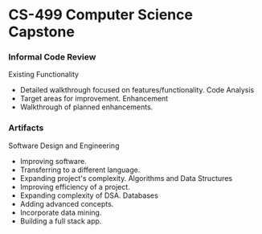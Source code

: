 # CS-499 Computer Science Capstone

### Informal Code Review
Existing Functionality
- Detailed walkthrough focused on features/functionality.
Code Analysis
- Target areas for improvement.
Enhancement
- Walkthrough of planned enhancements.

### Artifacts
Software Design and Engineering
- Improving software.
- Transferring to a different language.
- Expanding project's complexity.
Algorithms and Data Structures
- Improving efficiency of a project.
- Expanding complexity of DSA.
Databases
- Adding advanced concepts.
- Incorporate data mining.
- Building a full stack app.
